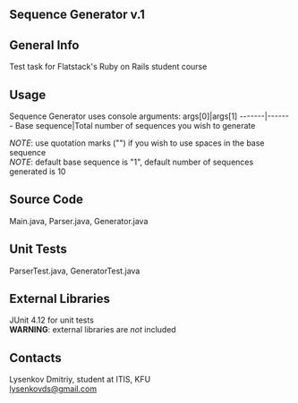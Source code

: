 Sequence Generator v.1
----
General Info
-
Test task for Flatstack's Ruby on Rails student course

Usage
-
Sequence Generator uses console arguments:
args[0]|args[1]
-------|-------
Base sequence|Total number of sequences you wish to generate

*NOTE*: use quotation marks ("") if you wish to use spaces in the base sequence  
*NOTE*: default base sequence is "1", default number of sequences generated is 10

Source Code
-
Main.java, Parser.java, Generator.java

Unit Tests
-
ParserTest.java, GeneratorTest.java

External Libraries
-
JUnit 4.12 for unit tests  
**WARNING**: external libraries are *not* included

Contacts
-
Lysenkov Dmitriy, student at ITIS, KFU  
lysenkovds@gmail.com